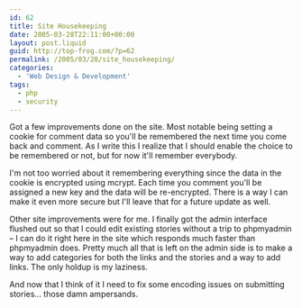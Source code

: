 ```yaml
---
id: 62
title: Site Housekeeping
date: 2005-03-28T22:11:00+00:00
layout: post.liquid
guid: http://top-frog.com/?p=62
permalink: /2005/03/28/site_housekeeping/
categories:
  - 'Web Design & Development'
tags:
  - php
  - security
---
```

Got a few improvements done on the site. Most notable being setting a cookie for comment data so you'll be remembered the next time you come back and comment. As I write this I realize that I should enable the choice to be remembered or not, but for now it'll remember everybody.

I'm not too worried about it remembering everything since the data in the cookie is encrypted using mcrypt. Each time you comment you'll be assigned a new key and the data will be re-encrypted. There is a way I can make it even more secure but I'll leave that for a future update as well.

Other site improvements were for me. I finally got the admin interface flushed out so that I could edit existing stories without a trip to phpmyadmin – I can do it right here in the site which responds much faster than phpmyadmin does. Pretty much all that is left on the admin side is to make a way to add categories for both the links and the stories and a way to add links. The only holdup is my laziness.

And now that I think of it I need to fix some encoding issues on submitting stories… those damn ampersands.
